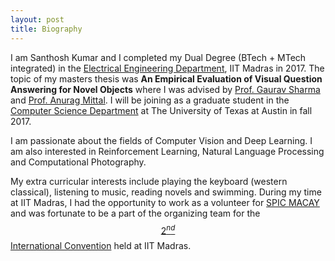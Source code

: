 ```yaml
---
layout: post
title: Biography
---
```


I am Santhosh Kumar and I completed my Dual Degree (BTech + MTech integrated) in the [Electrical
 Engineering Department](http://www.ee.iitm.ac.in/), IIT Madras in 2017.
The topic of my masters thesis was **An Empirical Evaluation of Visual
Question Answering for Novel Objects** where I was advised by 
[Prof. Gaurav Sharma](http://www.grvsharma.com/research.html) and [Prof. Anurag Mittal](http://www.cse.iitm.ac.in/~amittal/). I will be joining as a graduate student in the 
[Computer Science Department](https://www.cs.utexas.edu/) at The  University of Texas at Austin in fall 2017.

I am passionate about the fields of Computer Vision and Deep Learning. I am
also interested in Reinforcement Learning, Natural Language Processing and
Computational Photography. 
 
My extra curricular interests include playing the keyboard (western
 classical), listening to music, reading novels and swimming. During my
time at IIT Madras, I had the opportunity to work as a volunteer for
[SPIC MACAY](http://spicmacay.com/) and was fortunate to be a part of the
organizing team for the [$$2^{nd}$$ International Convention](http://spicmacay.com/intcon/2014) held at IIT Madras.

